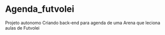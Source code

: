 # Agenda_futvolei
Projeto autonomo
Criando back-end para agenda de uma Arena que leciona aulas de Futvolei 
